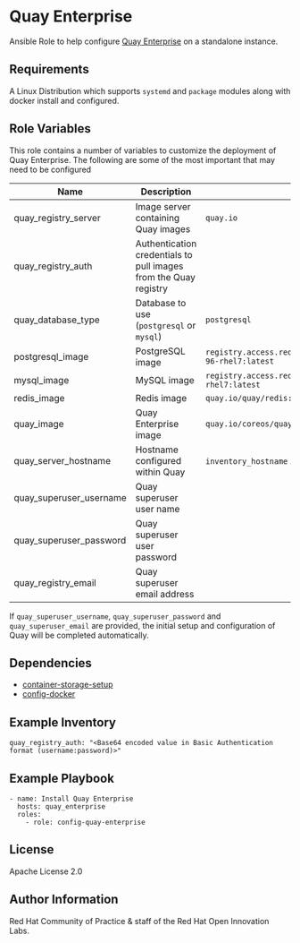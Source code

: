 # Quay Enterprise

Ansible Role to help configure [Quay Enterprise](https://coreos.com/quay-enterprise/) on a standalone instance.

## Requirements

A Linux Distribution which supports `systemd` and `package` modules along with docker install and configured.

## Role Variables

This role contains a number of variables to customize the deployment of Quay Enterprise. The following are some of the most important that may need to be configured

| Name | Description | Default|
|---|---|---|
|quay_registry_server|Image server containing Quay images|`quay.io`|
|quay_registry_auth|Authentication credentials to pull images from the Quay registry| |
|quay_database_type|Database to use (`postgresql` or `mysql`)|`postgresql`|
|postgresql_image|PostgreSQL image|`registry.access.redhat.com/rhscl/postgresql-96-rhel7:latest`|
|mysql_image|MySQL image|`registry.access.redhat.com/rhscl/mysql-57-rhel7:latest`|
|redis_image|Redis image|`quay.io/quay/redis:latest`|
|quay_image|Quay Enterprise image|`quay.io/coreos/quay:v2.9.2`|
|quay_server_hostname|Hostname configured within Quay| `inventory_hostname` Ansible variable|
|quay_superuser_username|Quay superuser user name| |
|quay_superuser_password|Quay superuser user password| |
|quay_registry_email|Quay superuser email address| |

If `quay_superuser_username`, `quay_superuser_password` and `quay_superuser_email` are provided, the initial setup and configuration of Quay will be completed automatically.

## Dependencies

* [container-storage-setup](../config-container-storage-setup)
* [config-docker](../config-docker)

## Example Inventory

```
quay_registry_auth: "<Base64 encoded value in Basic Authentication format (username:password)>"
```

## Example Playbook

```
- name: Install Quay Enterprise
  hosts: quay_enterprise
  roles:
    - role: config-quay-enterprise
```

## License

Apache License 2.0

## Author Information

Red Hat Community of Practice & staff of the Red Hat Open Innovation Labs.